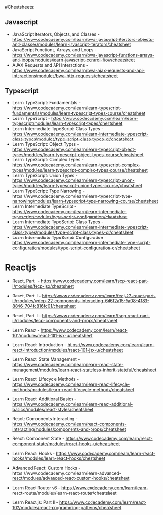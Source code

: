 #Cheatsheets:

## Javascript
- JavaScript Iterators, Objects, and Classes - https://www.codecademy.com/learn/bwa-javascript-iterators-objects-and-classes/modules/learn-javascript-iterators/cheatsheet
- JavaScript Functions, Arrays, and Loops - https://www.codecademy.com/learn/bwa-javascript-functions-arrays-and-loops/modules/learn-javascript-control-flow/cheatsheet
- AJAX Requests and API Interactions - https://www.codecademy.com/learn/bwa-ajax-requests-and-api-interactions/modules/bwa-http-requests/cheatsheet


## Typescript

- Learn TypeScript: Fundamentals - https://www.codecademy.com/learn/learn-typescript-fundamentals/modules/learn-typescript-types-course/cheatsheet
- Learn TypeScript - https://www.codecademy.com/learn/learn-typescript/modules/learn-typescript-types/cheatsheet
- Learn Intermediate TypeScript: Class Types - https://www.codecademy.com/learn/learn-intermediate-typescript-class-types/modules/type-script-class-types-cr/cheatsheet
- Learn TypeScript: Object Types - https://www.codecademy.com/learn/learn-typescript-object-types/modules/learn-typescript-object-types-course/cheatsheet
- Learn TypeScript: Complex Types - https://www.codecademy.com/learn/learn-typescript-complex-types/modules/learn-typescript-complex-types-course/cheatsheet
- Learn TypeScript: Union Types - https://www.codecademy.com/learn/learn-typescript-union-types/modules/learn-typescript-union-types-course/cheatsheet
- Learn TypeScript: Type Narrowing - https://www.codecademy.com/learn/learn-typescript-type-narrowing/modules/learn-typescript-type-narrowing-course/cheatsheet
- Learn Intermediate TypeScript - https://www.codecademy.com/learn/learn-intermediate-typescript/modules/type-script-configuration/cheatsheet
- Learn Intermediate TypeScript: Class Types - https://www.codecademy.com/learn/learn-intermediate-typescript-class-types/modules/type-script-class-types-cr/cheatsheet
- Learn Intermediate TypeScript: Configuration - https://www.codecademy.com/learn/learn-intermediate-type-script-configuration/modules/type-script-configuration-cr/cheatsheet


# Reactjs
- React, Part I - https://www.codecademy.com/learn/fscp-react-part-i/modules/fecp-jsx/cheatsheet
- React, Part II - https://www.codecademy.com/learn/fecj-22-react-part-ii/modules/wdcp-22-components-interacting-6d6f2a15-9a08-4183-8846-704fd816fc01/cheatsheet
- React, Part II - https://www.codecademy.com/learn/fscp-react-part-ii/modules/fecp-components-and-props/cheatsheet

- Learn React - https://www.codecademy.com/learn/react-101/modules/react-101-jsx-u/cheatsheet
- Learn React: Introduction - https://www.codecademy.com/learn/learn-react-introduction/modules/react-101-jsx-u/cheatsheet
- Learn React: State Management - https://www.codecademy.com/learn/learn-react-state-management/modules/learn-react-stateless-inherit-stateful/cheatsheet
- Learn React: Lifecycle Methods - https://www.codecademy.com/learn/learn-react-lifecycle-methods/modules/learn-react-lifecycle-methods/cheatsheet
- Learn React: Additional Basics - https://www.codecademy.com/learn/learn-react-additional-basics/modules/react-styles/cheatsheet
- React: Components Interacting - https://www.codecademy.com/learn/react-components-interacting/modules/components-and-props/cheatsheet
- React: Component State - https://www.codecademy.com/learn/react-component-state/modules/react-hooks-u/cheatsheet
- Learn React: Hooks - https://www.codecademy.com/learn/learn-react-hooks/modules/learn-react-hooks/cheatsheet
- Advanced React: Custom Hooks - https://www.codecademy.com/learn/learn-advanced-react/modules/advanced-react-custom-hooks/cheatsheet
- Learn React Router v6 - https://www.codecademy.com/learn/learn-react-router/modules/learn-react-router/cheatsheet
- Learn React.js: Part II - https://www.codecademy.com/learn/react-102/modules/react-programming-patterns/cheatsheet
